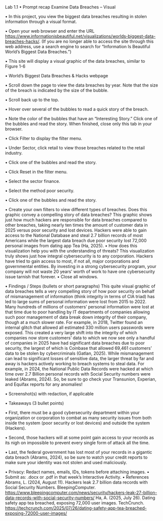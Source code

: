 Lab 1.1 
•	Prompt recap Examine Data Breaches – Visual

•	In this project, you view the biggest data breaches resulting in stolen information through a visual format.

•	Open your web browser and enter the URL https://www.informationisbeautiful.net/visualizations/worlds-biggest-data-breaches-hacks/. (If you are no longer able to access the site through this web address, use a search engine to search for “Information Is Beautiful World’s Biggest Data Breaches.”)

•	This site will display a visual graphic of the data breaches, similar to Figure 1-6

•	World’s Biggest Data Breaches & Hacks webpage

•	Scroll down the page to view the data breaches by year. Note that the size of the breach is indicated by the size of the bubble.

•	Scroll back up to the top.

•	Hover over several of the bubbles to read a quick story of the breach.

•	Note the color of the bubbles that have an “Interesting Story.” Click one of the bubbles and read the story. When finished, close only this tab in your browser.

•	Click Filter to display the filter menu.

•	Under Sector, click retail to view those breaches related to the retail industry.

•	Click one of the bubbles and read the story.

•	Click Reset in the filter menu.

•	Select the sector finance.

•	Select the method poor security.

•	Click one of the bubbles and read the story.

•	Create your own filters to view different types of breaches. Does this graphic convey a compelling story of data breaches? This graphic shows just how much hackers are responsible for data breaches compared to other breaches, taking nearly ten times the amount of customer data in 2025 versus poor security and lost devices. Hackers were able to gain access to the National Database and steal 2.7 billion records of most Americans while the largest data breach due poor security lost 72,000 personal images from dating app Tea (Ha, 2025). 
•	How does this visualization help you with the understanding of threats? This visualization truly shows just how integral cybersecurity is to any corporation. Hackers have tried to gain access to most, if not all, major corporations and governmental entities. By investing in a strong cybersecurity program, your company will not waste 20 years’ worth of work to have one cybersecurity issue tarnish that forever. 
•	Close all windows.

•	Findings / Steps (bullets or short paragraphs) This quite visual graphic of data breaches tells a very compelling story of how poor security on behalf of mismanagement of information (think integrity in terms of CIA triad) has led to large sums of personal information were lost from 2015 to 2022. Many hundreds of millions of customers’ personal information were lost at that time due to poor handling by IT departments of companies allowing such poor management of data break down integrity of their company, though at a much slower rate. For example, in 2018, Twitter found an internal glitch that allowed all estimated 330 million users passwords were exposed. This created a very large shift into the integrity of which companies now store customers’ data to which we now see only a handful of companies in 2025 have had significant data breaches due to poor security, the largest of which is Coinbase that allowed 69,461 customers’ data to be stolen by cybercriminals (Gatlan, 2025).
While mismanagement can lead to significant losses of sensitive data, the larger threat by far and away is hackers actively working to breach systems to steal data. For example, in 2024, the National Public Data Records were hacked at which time over 2.7 Billion personal records with Social Security numbers were leaked (Abrams, 2024). So, be sure to go check your Transunion, Experian, and Equifax reports for any anomalies!



•	Screenshot(s) with redaction, if applicable
   
•	Takeaways (3 bullet points)

•	First, there must be a good cybersecurity department within your organization or corporation to combat as many security issues from both inside the system (poor security or lost devices) and outside the system (Hackers). 

•	Second, those hackers will at some point gain access to your records as its nigh on impossible to prevent every single form of attack all the time. 

•	Last, the federal government has lost most of your records in a gigantic data breach (Abrams, 2024), so be sure to watch your credit reports to make sure your identity was not stolen and used maliciously.   

•	Privacy: Redact names, emails, IDs, tokens before attaching images.
•	Submit as: .docx or .pdf in that week’s Interactive Activity.
•	References
Abrams, L. (2024, August 11). Hackers leak 2.7 billion data records with Social Security Numbers. BleepingComputer. https://www.bleepingcomputer.com/news/security/hackers-leak-27-billion-data-records-with-social-security-numbers/ 
Ha, A. (2025, July 26). Dating safety app tea breached, exposing 72,000 user images. TechCrunch. https://techcrunch.com/2025/07/26/dating-safety-app-tea-breached-exposing-72000-user-images/ 
